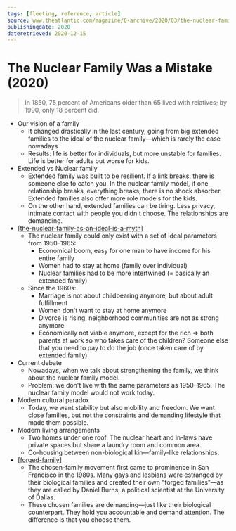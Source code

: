 ```yaml
---
tags: [fleeting, reference, article]
source: www.theatlantic.com/magazine/0-archive/2020/03/the-nuclear-family-was-a-mistake/605536/
publishingdate: 2020
dateretrieved: 2020-12-15
---
```


# The Nuclear Family Was a Mistake (2020)

> In 1850, 75 percent of Americans older than 65 lived with relatives; by 1990, only 18 percent did.

- Our vision of a family
	- It changed drastically in the last century, going from big extended families to the ideal of the nuclear family—which is rarely the case nowadays
	- Results: life is better for individuals, but more unstable for families. Life is better for adults but worse for kids.
- Extended vs Nuclear family
	- Extended family was built to be resilient. If a link breaks, there is someone else to catch you. In the nuclear family model, if one relationship breaks, everything breaks, there is no shock absorber. Extended families also offer more role models for the kids.
	- On the other hand, extended families can be tiring. Less privacy, intimate contact with people you didn't choose. The relationships are demanding.
- [[the-nuclear-family-as-an-ideal-is-a-myth]]
	- The nuclear family could only exist with a set of ideal parameters from 1950–1965:
		- Economical boom, easy for one man to have income for his entire family
		- Women had to stay at home (family over individual)
		- Nuclear families had to be more intertwined (= basically an extended family)
	- Since the 1960s:
		- Marriage is not about childbearing anymore, but about adult fulfillment
		- Women don't want to stay at home anymore
		- Divorce is rising, neighborhood communities are not as strong anymore
		- Economically not viable anymore, except for the rich => both parents at work so who takes care of the children? Someone else that you need to pay to do the job (once taken care of by extended family)
- Current debate
	- Nowadays, when we talk about strengthening the family, we think about the nuclear family model.
	- Problem: we don't live with the same parameters as 1950–1965. The nuclear family model would not work today.
- Modern cultural paradox
	- Today, we want stability but also mobility and freedom. We want close families, but not the constraints and demanding lifestyle that made them possible.
- Modern living arrangements
	- Two homes under one roof. The nuclear heart and in-laws have private spaces but share a laundry room and common area.
	- Co-housing between non-biological kin—family-like relationships.
- [[forged-family]]
	- The chosen-family movement first came to prominence in San Francisco in the 1980s. Many gays and lesbians were estranged by their biological families and created their own "forged families"—as they are called by Daniel Burns, a political scientist at the University of Dallas.
	- These chosen families are demanding—just like their biological counterpart. They hold you accountable and demand attention. The difference is that you choose them.

[//begin]: # "Autogenerated link references for markdown compatibility"
[the-nuclear-family-as-an-ideal-is-a-myth]: ../3-literature/the-nuclear-family-as-an-ideal-is-a-myth "The Nuclear Family as an Ideal Is a Myth"
[forged-family]: ../3-literature/forged-family "Forged Family"
[//end]: # "Autogenerated link references"